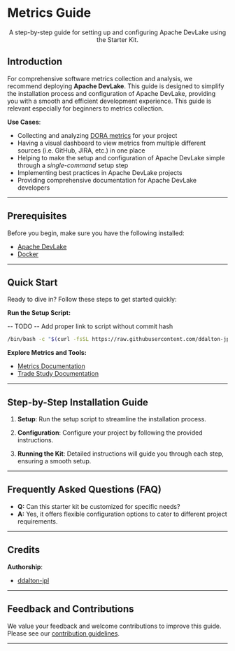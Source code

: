 # Metrics Guide

<p align="center">A step-by-step guide for setting up and configuring Apache DevLake using the Starter Kit.</p>

## Introduction

For comprehensive software metrics collection and analysis, we recommend deploying  **Apache DevLake**. This guide is designed to simplify the installation process and configuration of Apache DevLake, providing you with a smooth and efficient development experience. This guide is relevant especially for beginners to metrics collection.

**Use Cases**:

- Collecting and analyzing [DORA metrics](https://devlake.apache.org/docs/DORA/) for your project
- Having a visual dashboard to view metrics from multiple different sources (i.e. GitHub, JIRA, etc.) in one place
- Helping to make the setup and configuration of Apache DevLake simple through a _single-command_ setup step
- Implementing best practices in Apache DevLake projects
- Providing comprehensive documentation for Apache DevLake developers

---

## Prerequisites

Before you begin, make sure you have the following installed:

- [Apache DevLake](https://github.com/apache/incubator-devlake)
- [Docker](https://docs.docker.com/engine/install/)

---

## Quick Start

Ready to dive in? Follow these steps to get started quickly:

**Run the Setup Script:**

-- TODO -- Add proper link to script without commit hash

```bash
/bin/bash -c "$(curl -fsSL https://raw.githubusercontent.com/ddalton-jpl/slim/issue-117/docs/guides/software-lifecycle/metrics/metrics-starter-kit/install_devlake.sh)"
```

**Explore Metrics and Tools:**

- [Metrics Documentation](docs/guides/software-lifecycle/metrics/software-delivery-metrics/general-metrics.md)
- [Trade Study Documentation](docs/guides/software-lifecycle/metrics/software-delivery-metrics/metrics-tool-trade-study.md)

---

## Step-by-Step Installation Guide

1. **Setup**: Run the setup script to streamline the installation process.

2. **Configuration**: Configure your project by following the provided instructions.

3. **Running the Kit**: Detailed instructions will guide you through each step, ensuring a smooth setup.

---

## Frequently Asked Questions (FAQ)

- **Q:** Can this starter kit be customized for specific needs?
- **A:** Yes, it offers flexible configuration options to cater to different project requirements.

---

## Credits

**Authorship**:

- [ddalton-jpl](https://github.com/ddalton-jpl)

---

## Feedback and Contributions

We value your feedback and welcome contributions to improve this guide. Please see our [contribution guidelines](https://link-to-contribution-guidelines).

---
